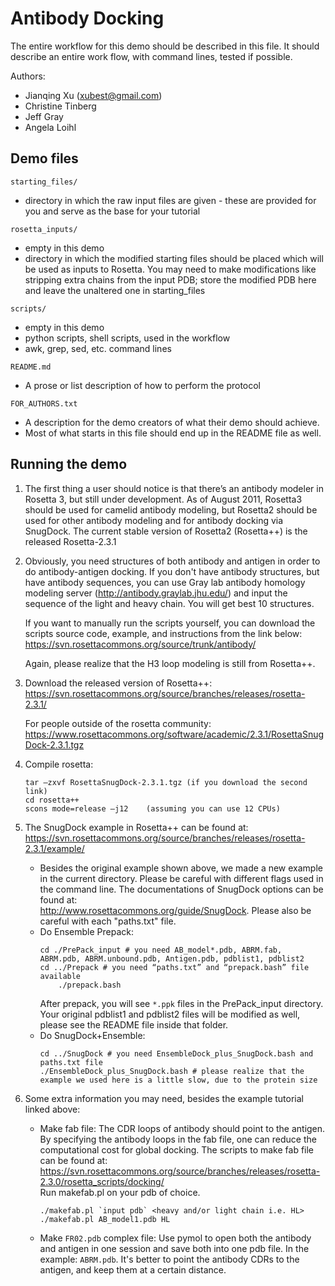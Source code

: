 Antibody Docking
================

The entire workflow for this demo should be described in this file.
It should describe an entire work flow, with command lines, tested if possible.

Authors:
* Jianqing Xu (xubest@gmail.com)
* Christine Tinberg
* Jeff Gray
* Angela Loihl

Demo files
----------

`starting_files/`
* directory in which the raw input files are given - these are provided for you and serve as the base for your tutorial

`rosetta_inputs/`
* empty in this demo
* directory in which the modified starting files should be placed which will be used as inputs to Rosetta.  You may need to make modifications like stripping extra chains from the input PDB; store the modified PDB here and leave the unaltered one in starting_files 

`scripts/`
* empty in this demo
* python scripts, shell scripts, used in the workflow
* awk, grep, sed, etc. command lines

`README.md`
* A prose or list description of how to perform the protocol

`FOR_AUTHORS.txt`
* A description for the demo creators of what their demo should achieve.
* Most of what starts in this file should end up in the README file as well.

Running the demo
----------------

1.  The first thing a user should notice is that there’s an antibody 
    modeler in Rosetta 3, but still under development.  As of August 
    2011, Rosetta3 should be used for camelid antibody modeling, but 
    Rosetta2 should be used for other antibody modeling and for antibody 
    docking via SnugDock.  The current stable version of Rosetta2 
    (Rosetta++) is the released Rosetta-2.3.1

2.  Obviously, you need structures of both antibody and antigen in order 
    to do antibody-antigen docking. If you don't have antibody structures, 
    but have antibody sequences, you can use Gray lab antibody homology 
    modeling server (http://antibody.graylab.jhu.edu/) and input the sequence 
    of the light and heavy chain. You will get best 10 structures.

    If you want to manually run the scripts yourself, you can download 
    the scripts source code, example, and instructions from the link below: 
    https://svn.rosettacommons.org/source/trunk/antibody/

    Again, please realize that the H3 loop modeling is still from Rosetta++.

3.  Download the released version of Rosetta++:  
    https://svn.rosettacommons.org/source/branches/releases/rosetta-2.3.1/ 

    For people outside of the rosetta community:  
    https://www.rosettacommons.org/software/academic/2.3.1/RosettaSnugDock-2.3.1.tgz

4.  Compile rosetta:
    ```
    tar –zxvf RosettaSnugDock-2.3.1.tgz (if you download the second link)
    cd rosetta++
    scons mode=release –j12    (assuming you can use 12 CPUs)
    ```

5.  The SnugDock example in Rosetta++ can be found at:  
    https://svn.rosettacommons.org/source/branches/releases/rosetta-2.3.1/example/
    * Besides the original example shown above, we made a new example in the current directory.
      Please be careful with different flags used in the command line.
      The documentations of SnugDock options can be found at:  
        http://www.rosettacommons.org/guide/SnugDock.
      Please also be careful with each "paths.txt" file.
    * Do Ensemble Prepack:
      ```
      cd ./PrePack_input # you need AB_model*.pdb, ABRM.fab, ABRM.pdb, ABRM.unbound.pdb, Antigen.pdb, pdblist1, pdblist2
      cd ../Prepack # you need “paths.txt” and “prepack.bash” file available
          ./prepack.bash
      ```
      After prepack, you will see `*.ppk` files in the PrePack_input directory.
      Your original pdblist1 and pdblist2 files will be modified as well, please see the README file inside that folder.
    * Do SnugDock+Ensemble:
      ```
      cd ../SnugDock # you need EnsembleDock_plus_SnugDock.bash and paths.txt file
      ./EnsembleDock_plus_SnugDock.bash # please realize that the example we used here is a little slow, due to the protein size
      ```

6.  Some extra information you may need, besides the example tutorial linked above:

    * Make fab file:
      The CDR loops of antibody should point to the antigen.
      By specifying the antibody loops in the fab file, one can reduce the computational cost for global docking.
      The scripts to make fab file can be found at:  
      https://svn.rosettacommons.org/source/branches/releases/rosetta-2.3.0/rosetta_scripts/docking/  
      Run makefab.pl on your pdb of choice.
      ```
      ./makefab.pl `input pdb` <heavy and/or light chain i.e. HL>
      ./makefab.pl AB_model1.pdb HL
      ```

    * Make `FR02.pdb` complex file:
      Use pymol to open both the antibody and antigen in one session and save both into one pdb file.
      In the example: `ABRM.pdb`.
      It's better to point the antibody CDRs to the antigen, and keep them at a certain distance.

